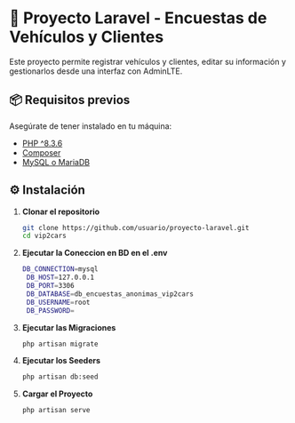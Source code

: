 # 🚀 Proyecto Laravel - Encuestas de Vehículos y Clientes

Este proyecto permite registrar vehículos y clientes, editar su información y gestionarlos desde una interfaz con AdminLTE.

## 📦 Requisitos previos

Asegúrate de tener instalado en tu máquina:

- [PHP ^8.3.6](https://www.php.net/)
- [Composer](https://getcomposer.org/)
- [MySQL o MariaDB](https://www.mysql.com/)
## ⚙️ Instalación

1. **Clonar el repositorio**
   ```bash
   git clone https://github.com/usuario/proyecto-laravel.git
   cd vip2cars
2. **Ejecutar la Coneccion en BD en el .env**
   ```bash
   DB_CONNECTION=mysql
    DB_HOST=127.0.0.1
    DB_PORT=3306
    DB_DATABASE=db_encuestas_anonimas_vip2cars
    DB_USERNAME=root
    DB_PASSWORD=
3. **Ejecutar las Migraciones**
   ```bash
   php artisan migrate

4. **Ejecutar los Seeders**
   ```bash
   php artisan db:seed
5. **Cargar el Proyecto**
   ```bash
   php artisan serve


